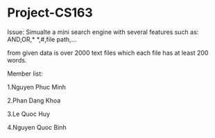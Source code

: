 # Project-CS163

Issue: Simualte a mini search engine with several features such as: AND,OR,* *,#,file path,...

from given data is over 2000 text files which each file has at least 200 words.

Member list:

1.Nguyen Phuc Minh

2.Phan Dang Khoa

3.Le Quoc Huy

4.Nguyen Quoc Binh

